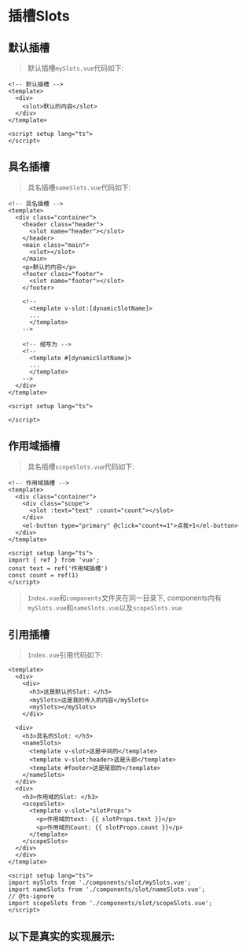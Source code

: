 # 插槽Slots
## 默认插槽
> 默认插槽`mySlots.vue`代码如下:
```vue
<!-- 默认插槽 -->
<template>
  <div>
    <slot>默认的内容</slot>
  </div>
</template>

<script setup lang="ts">
</script>
```
## 具名插槽
> 具名插槽`nameSlots.vue`代码如下:
```vue
<!-- 具名插槽 -->
<template>
  <div class="container">
    <header class="header">
      <slot name="header"></slot>
    </header>
    <main class="main">
      <slot></slot>
    </main>
    <p>默认的内容</p>
    <footer class="footer">
      <slot name="footer"></slot>
    </footer>

    <!-- 
      <template v-slot:[dynamicSlotName]>
      ...
      </template>
    -->

    <!-- 缩写为 -->
    <!--
      <template #[dynamicSlotName]>
      ...
      </template>
    -->
  </div>
</template>

<script setup lang="ts">

</script>
```
## 作用域插槽
> 具名插槽`scopeSlots.vue`代码如下:
```vue
<!-- 作用域插槽 -->
<template>
  <div class="container">
    <div class="scope">
      <slot :text="text" :count="count"></slot>
    </div>
    <el-button type="primary" @click="count+=1">点我+1</el-button>
  </div>
</template>

<script setup lang="ts">
import { ref } from 'vue';
const text = ref('作用域插槽')
const count = ref(1)
</script>

```
> `Index.vue`和`components`文件夹在同一目录下, components内有`mySlots.vue`和`nameSlots.vue`以及`scopeSlots.vue`
## 引用插槽
> `Index.vue`引用代码如下:

```vue
<template>
  <div>
    <div>
      <h3>这是默认的Slot: </h3>
      <mySlots>这是我的传入的内容</mySlots>
      <mySlots></mySlots>
    </div>

  <div>
    <h3>具名的Slot: </h3>
    <nameSlots>
      <template v-slot>这是中间的</template>
      <template v-slot:header>这是头部</template>
      <template #footer>这是尾部的</template>
    </nameSlots>
  </div>
  <div>
    <h3>作用域的Slot: </h3>
    <scopeSlots>
      <template v-slot="slotProps">
        <p>作用域的text: {{ slotProps.text }}</p>
        <p>作用域的Count: {{ slotProps.count }}</p>
      </template>
    </scopeSlots>
  </div>
  </div>
</template>

<script setup lang="ts">
import mySlots from './components/slot/mySlots.vue';
import nameSlots from './components/slot/nameSlots.vue';
// @ts-ignore
import scopeSlots from './components/slot/scopeSlots.vue';
</script>

```
## 以下是真实的实现展示:
<Index />
<script setup>
import Index from '../components/slot/index.vue'
</script>